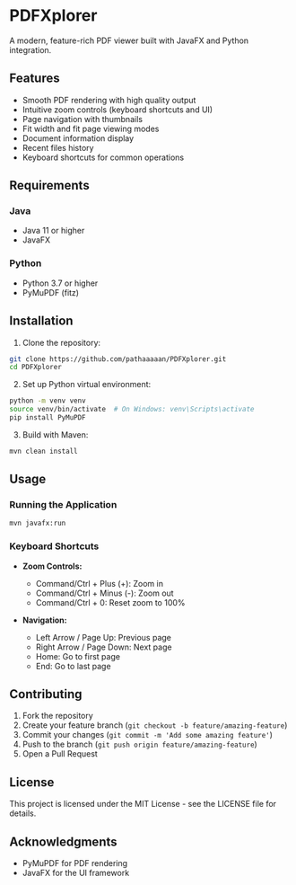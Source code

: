 # PDFXplorer

A modern, feature-rich PDF viewer built with JavaFX and Python integration.

## Features

- Smooth PDF rendering with high quality output
- Intuitive zoom controls (keyboard shortcuts and UI)
- Page navigation with thumbnails
- Fit width and fit page viewing modes
- Document information display
- Recent files history
- Keyboard shortcuts for common operations

## Requirements

### Java

- Java 11 or higher
- JavaFX

### Python

- Python 3.7 or higher
- PyMuPDF (fitz)

## Installation

1. Clone the repository:

```bash
git clone https://github.com/pathaaaaan/PDFXplorer.git
cd PDFXplorer
```

2. Set up Python virtual environment:

```bash
python -m venv venv
source venv/bin/activate  # On Windows: venv\Scripts\activate
pip install PyMuPDF
```

3. Build with Maven:

```bash
mvn clean install
```

## Usage

### Running the Application

```bash
mvn javafx:run
```

### Keyboard Shortcuts

- **Zoom Controls:**

  - Command/Ctrl + Plus (+): Zoom in
  - Command/Ctrl + Minus (-): Zoom out
  - Command/Ctrl + 0: Reset zoom to 100%

- **Navigation:**
  - Left Arrow / Page Up: Previous page
  - Right Arrow / Page Down: Next page
  - Home: Go to first page
  - End: Go to last page

## Contributing

1. Fork the repository
2. Create your feature branch (`git checkout -b feature/amazing-feature`)
3. Commit your changes (`git commit -m 'Add some amazing feature'`)
4. Push to the branch (`git push origin feature/amazing-feature`)
5. Open a Pull Request

## License

This project is licensed under the MIT License - see the LICENSE file for details.

## Acknowledgments

- PyMuPDF for PDF rendering
- JavaFX for the UI framework
